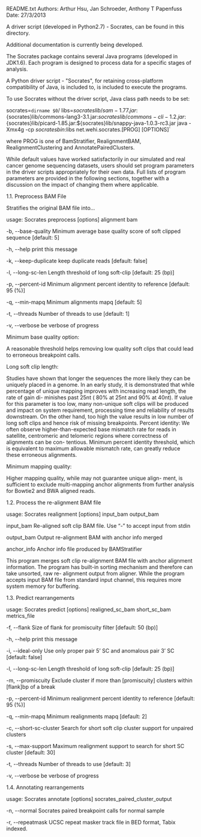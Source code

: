 README.txt
Authors: Arthur Hsu, Jan Schroeder, Anthony T Papenfuss 
Date: 27/3/2013

A driver script (developed in Python2.7) - Socrates, can be found in this directory.

Additional documentation is currently being developed. 

The Socrates package contains several Java programs (developed in JDK1.6).
Each program is designed to process data for a specific stages of analysis.

A Python driver script - "Socrates", for retaining cross-platform compatibility of Java,
is included to, is included to execute the programs. 

To use Socrates without the driver script, Java class path needs to be set:

socrates=`dirname $0`/
libs=${socrates}lib/sam-1.77.jar:${socrates}lib/commons-lang3-3.1.jar:${socrates}lib/commons-cli-1.2.jar:${socrates}lib/picard-1.85.jar:${socrates}lib/snappy-java-1.0.3-rc3.jar
java -Xmx4g -cp ${socrates}bin:$libs net.wehi.socrates.[PROG] [OPTIONS]`

where PROG is one of BamStratifier, RealignmentBAM, RealignmentClustering and AnnotatePairedClusters.

While default values have worked satisfactorily in our simulated and real
cancer genome sequencing datasets, users should set program parameters in the
driver scripts appropriately for their own data. Full lists of program
parameters are provided in the following sections, together with a discussion
on the impact of changing them where applicable.


1.1. Preprocess BAM File 

Stratifies the original BAM file into...

usage: Socrates preprocess [options] alignment bam

-b,	--base-quality <score>	Minimum average base quality score of soft clipped sequence  [default: 5] 

-h,	--help 			print this message 

-k,	--keep-duplicate	keep duplicate reads [default: false]

-l,	--long-sc-len <length>	Length threshold of long soft-clip [default: 25 (bp)]

-p,	--percent-id <pid> 	Minimum alignment percent identity to reference [default: 95 (%)]

-q,	--min-mapq <mapq> 	Minimum alignments mapq [default: 5]

-t,	--threads <threads> 	Number of threads to use [default: 1]

-v,	--verbose		be verbose of progress

    
Minimum base quality option:
 
A reasonable threshold helps removing low quality
soft clips that could lead to erroneous breakpoint calls.

Long soft clip length: 

Studies have shown that longer the sequences the more
likely they can be uniquely placed in a genome. In an early study, it is
demonstrated that while percentage of unique mapping improves with increasing
read length, the rate of gain di- minishes past 25nt ( 80% at 25nt and 90% at
40nt). If value for this parameter is too low, many non-unique soft clips will
be produced and impact on system requirement, processing time and reliability
of results downstream. On the other hand, too high the value results in low
number of long soft clips and hence risk of missing breakpoints.
Percent identity: We often observe higher-than-expected base mismatch rate for
reads in satellite, centromeric and telomeric regions where correctness of
alignments can be con- tentious. Minimum percent identity threshold, which is
equivalent to maximum allowable mismatch rate, can greatly reduce these
erroneous alignments.

Minimum mapping quality:
 
Higher mapping quality, while may not guarantee
unique align- ment, is sufficient to exclude multi-mapping anchor alignments
from further analysis for Bowtie2 and BWA aligned reads.


1.2. Process the re-alignment BAM file

usage: Socrates realignment [options] input_bam output_bam

input_bam 	Re-aligned soft clip BAM file. Use “-” to accept input from stdin

output_bam 	Output re-alignment BAM with anchor info merged

anchor_info	Anchor info file produced by BAMStratifier


This program merges soft clip re-alignment BAM file with anchor alignment
information. The program has built-in sorting mechanism and therefore can take
unsorted, raw re- alignment output from aligner. While the program accepts
input BAM file from standard input channel, this requires more system memory
for buffering.


1.3. Predict rearrangements

usage: Socrates predict [options] realigned_sc_bam short_sc_bam metrics_file

-f,	--flank <flank> 		Size of flank for promiscuity filter [default: 50 (bp)]

-h,	--help 				print this message 

-i,	--ideal-only 			Use only proper pair 5’ SC and anomalous pair 3’ SC [default: false]

-l,	--long-sc-len <length> 		Length threshold of long soft-clip [default: 25 (bp)]

-m,	--promiscuity <threshold>	Exclude cluster if more than [promiscuity] clusters within [flank]bp of a break

-p,	--percent-id <pid>		Minimum realignment percent identity to reference [default: 95 (%)]

-q,	--min-mapq <mapq> 		Minimum realignments mapq [default: 2]

-c,	--short-sc-cluster 		Search for short soft clip cluster support for unpaired clusters 

-s,	--max-support <support> 	Maximum realignment support to search for short SC cluster [default: 30]

-t,	--threads <threads> 		Number of threads to use [default: 3]

-v,	--verbose			be verbose of progress
     
  
1.4. Annotating rearrangements

usage: Socrates annotate [options] socrates_paired_cluster_output

-n,	--normal <normal>	Socrates paired breakpoint calls for normal sample 

-r,	--repeatmask <file>	UCSC repeat masker track file in BED format, Tabix indexed.


